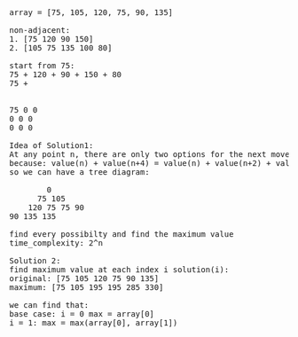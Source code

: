 <pre>
array = [75, 105, 120, 75, 90, 135]

non-adjacent:
1. [75 120 90 150]
2. [105 75 135 100 80]

start from 75:
75 + 120 + 90 + 150 + 80
75 + 


75 0 0
0 0 0
0 0 0

Idea of Solution1:
At any point n, there are only two options for the next move: value(n) + value(n+2) or value(n) + value(n+3)
because: value(n) + value(n+4) = value(n) + value(n+2) + value(n+2) 
so we can have a tree diagram:

        0
      75 105
    120 75 75 90
90 135 135 

find every possibilty and find the maximum value
time_complexity: 2^n

Solution 2:
find maximum value at each index i solution(i):
original: [75 105 120 75 90 135]
maximum: [75 105 195 195 285 330]

we can find that:
base case: i = 0 max = array[0]
i = 1: max = max(array[0], array[1])
</pre>